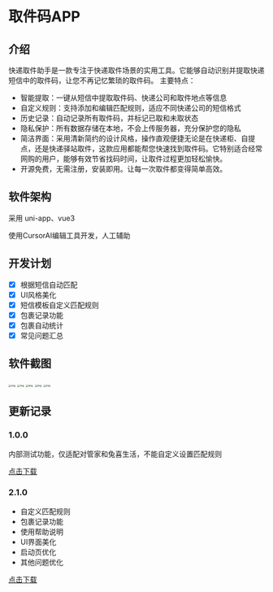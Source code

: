 # 取件码APP

## 介绍
快递取件助手是一款专注于快递取件场景的实用工具。它能够自动识别并提取快递短信中的取件码，让您不再记忆繁琐的取件码。
主要特点：

- 智能提取：一键从短信中提取取件码、快递公司和取件地点等信息
- 自定义规则：支持添加和编辑匹配规则，适应不同快递公司的短信格式
- 历史记录：自动记录所有取件码，并标记已取和未取状态
- 隐私保护：所有数据存储在本地，不会上传服务器，充分保护您的隐私
- 简洁界面：采用清新简约的设计风格，操作直观便捷无论是在快递柜、自提点，还是快递驿站取件，这款应用都能帮您快速找到取件码。它特别适合经常网购的用户，能够有效节省找码时间，让取件过程更加轻松愉快。
- 开源免费，无需注册，安装即用。让每一次取件都变得简单高效。

## 软件架构
采用 uni-app、vue3

使用CursorAI编辑工具开发，人工辅助

## 开发计划

- [x] 根据短信自动匹配
- [x] UI风格美化
- [x] 短信模板自定义匹配规则
- [x] 包裹记录功能
- [x] 包裹自动统计
- [x] 常见问题汇总

## 软件截图

<img src="https://szx-bucket1.oss-cn-hangzhou.aliyuncs.com/picgo/73f318d8418170bfdd99f3a1ff23fa1e_compress.jpg" alt="img" style="zoom:33%;" />

<img src="https://szx-bucket1.oss-cn-hangzhou.aliyuncs.com/picgo/0cf200e6238d53b70a6e345ac1796d13_compress.jpg" alt="img" style="zoom:33%;" />

<img src="https://szx-bucket1.oss-cn-hangzhou.aliyuncs.com/picgo/0d0bb34dc030adf6095ba7270afb25a9_compress.jpg" alt="img" style="zoom:33%;" />

<img src="https://szx-bucket1.oss-cn-hangzhou.aliyuncs.com/picgo/4e36110f56e8a5a6c0bd1a88314aa863_compress.jpg" alt="img" style="zoom:33%;" />

<img src="https://szx-bucket1.oss-cn-hangzhou.aliyuncs.com/picgo/4de660a227a4f88ec6266a5f4d7e3ac9_compress.jpg" alt="img" style="zoom:33%;" />

## 更新记录

### 1.0.0

内部测试功能，仅适配对管家和兔喜生活，不能自定义设置匹配规则

[点击下载](https://gitee.com/szxio/pick-up-code-app/releases/download/1.0.0/__UNI__6D58568__20250108150232.apk)

### 2.1.0

- 自定义匹配规则
- 包裹记录功能
- 使用帮助说明
- UI界面美化
- 启动页优化
- 其他问题优化

[点击下载](https://gitee.com/szxio/pick-up-code-app/releases/download/2.1.0/__UNI__6D58568__20250114144215.apk)

